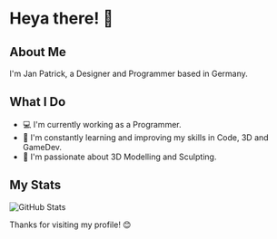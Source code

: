 # Heya there! 👋

## About Me
I'm Jan Patrick, a Designer and Programmer based in Germany.

## What I Do
- 💻 I'm currently working as a Programmer.
- 🌱 I'm constantly learning and improving my skills in Code, 3D and GameDev.
- 🚀 I'm passionate about 3D Modelling and Sculpting.

<!--
## My Projects
Here are some of the projects I've worked on:
- [Project 1](link-to-project-1): Brief description of the project.
- [Project 2](link-to-project-2): Brief description of the project.
- [Project 3](link-to-project-3): Brief description of the project.

## Get in Touch
- 📫 You can reach me via [Email](mailto:your-email@example.com) or [LinkedIn](https://www.linkedin.com/in/your-profile).
- 😄 Feel free to connect with me to discuss anything related to [Your Interests/Technologies].
-->

## My Stats
![GitHub Stats](https://github-readme-stats.vercel.app/api?username=fenntec&show_icons=true&theme=radical)

<!--
## My Top Languages
![Top Languages](https://github-readme-stats.vercel.app/api/top-langs/?username=your-username&layout=compact&theme=radical)

## Let's Connect
- [Portfolio Website](https://your-portfolio-website.com)
- [LinkedIn](https://www.linkedin.com/in/your-profile)
- [Twitter](https://twitter.com/your-twitter-handle)
-->
Thanks for visiting my profile! 😊
